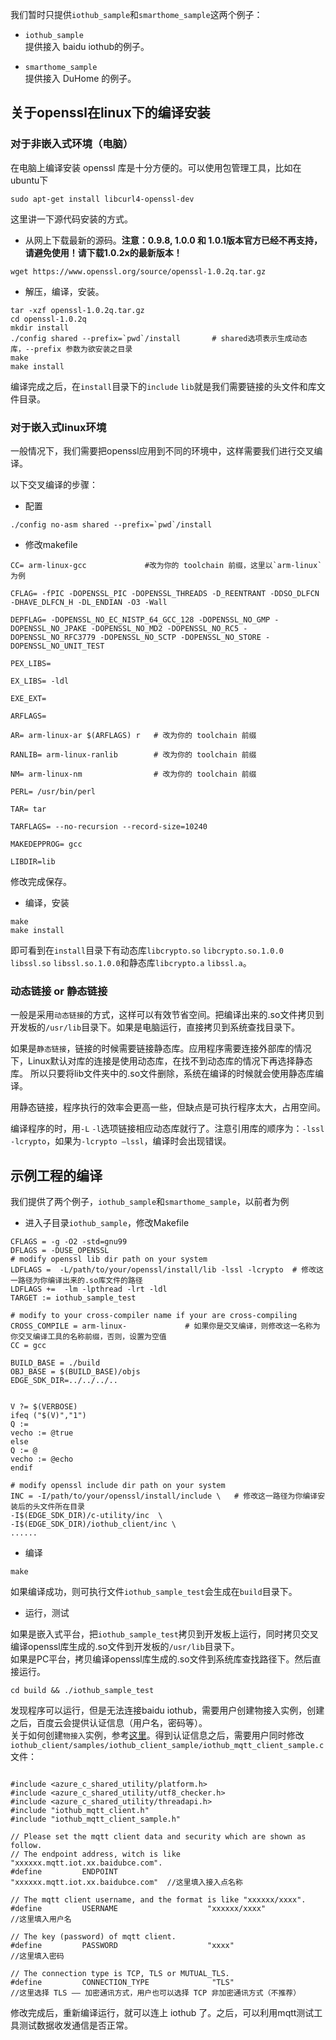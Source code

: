 我们暂时只提供`iothub_sample`和`smarthome_sample`这两个例子：

- `iothub_sample`  
    提供接入 baidu iothub的例子。

- `smarthome_sample`  
    提供接入 DuHome 的例子。


## 关于openssl在linux下的编译安装  



### 对于非嵌入式环境（电脑）  
在电脑上编译安装 openssl 库是十分方便的。可以使用包管理工具，比如在ubuntu下
```
sudo apt-get install libcurl4-openssl-dev
```
这里讲一下源代码安装的方式。  

- 从网上下载最新的源码。**注意：0.9.8, 1.0.0 和 1.0.1版本官方已经不再支持，请避免使用！请下载1.0.2x的最新版本！**
```
wget https://www.openssl.org/source/openssl-1.0.2q.tar.gz
```
- 解压，编译，安装。
```
tar -xzf openssl-1.0.2q.tar.gz
cd openssl-1.0.2q
mkdir install
./config shared --prefix=`pwd`/install       # shared选项表示生成动态库，--prefix 参数为欲安装之目录
make
make install
```
编译完成之后，在`install`目录下的`include` `lib`就是我们需要链接的头文件和库文件目录。

### 对于嵌入式linux环境
一般情况下，我们需要把openssl应用到不同的环境中，这样需要我们进行交叉编译。

以下交叉编译的步骤：

- 配置
```
./config no-asm shared --prefix=`pwd`/install
```

- 修改makefile


```
CC= arm-linux-gcc             #改为你的 toolchain 前缀，这里以`arm-linux`为例

CFLAG= -fPIC -DOPENSSL_PIC -DOPENSSL_THREADS -D_REENTRANT -DDSO_DLFCN -DHAVE_DLFCN_H -DL_ENDIAN -O3 -Wall 

DEPFLAG= -DOPENSSL_NO_EC_NISTP_64_GCC_128 -DOPENSSL_NO_GMP -DOPENSSL_NO_JPAKE -DOPENSSL_NO_MD2 -DOPENSSL_NO_RC5 -DOPENSSL_NO_RFC3779 -DOPENSSL_NO_SCTP -DOPENSSL_NO_STORE -DOPENSSL_NO_UNIT_TEST

PEX_LIBS= 

EX_LIBS= -ldl

EXE_EXT= 

ARFLAGS= 

AR= arm-linux-ar $(ARFLAGS) r   # 改为你的 toolchain 前缀

RANLIB= arm-linux-ranlib        # 改为你的 toolchain 前缀

NM= arm-linux-nm                # 改为你的 toolchain 前缀

PERL= /usr/bin/perl

TAR= tar

TARFLAGS= --no-recursion --record-size=10240

MAKEDEPPROG= gcc

LIBDIR=lib
```
修改完成保存。


- 编译，安装
```
make
make install
```
即可看到在`install`目录下有动态库`libcrypto.so` `libcrypto.so.1.0.0` `libssl.so` `libssl.so.1.0.0`和静态库`libcrypto.a` `libssl.a`。


### 动态链接 or 静态链接  

一般是采用`动态链接`的方式，这样可以有效节省空间。把编译出来的.so文件拷贝到开发板的`/usr/lib`目录下。如果是电脑运行，直接拷贝到系统查找目录下。  


如果是`静态链接`，链接的时候需要链接静态库。应用程序需要连接外部库的情况下，Linux默认对库的连接是使用动态库，在找不到动态库的情况下再选择静态库。
所以只要将lib文件夹中的.so文件删除，系统在编译的时候就会使用静态库编译。

用静态链接，程序执行的效率会更高一些，但缺点是可执行程序太大，占用空间。

编译程序的时，用`-L` `-l`选项链接相应动态库就行了。注意引用库的顺序为：`-lssl -lcrypto`，如果为`-lcrypto –lssl`，编译时会出现错误。



## 示例工程的编译
我们提供了两个例子，`iothub_sample`和`smarthome_sample`，以前者为例 

- 进入子目录`iothub_sample`，修改Makefile

```
CFLAGS = -g -O2 -std=gnu99
DFLAGS = -DUSE_OPENSSL
# modify openssl lib dir path on your system
LDFLAGS =  -L/path/to/your/openssl/install/lib -lssl -lcrypto  # 修改这一路径为你编译出来的.so库文件的路径
LDFLAGS +=  -lm -lpthread -lrt -ldl 
TARGET := iothub_sample_test

# modify to your cross-compiler name if your are cross-compiling
CROSS_COMPILE = arm-linux-             # 如果你是交叉编译，则修改这一名称为你交叉编译工具的名称前缀，否则，设置为空值
CC = gcc

BUILD_BASE = ./build
OBJ_BASE = $(BUILD_BASE)/objs
EDGE_SDK_DIR=../../../..


V ?= $(VERBOSE)
ifeq ("$(V)","1")
Q :=
vecho := @true
else
Q := @
vecho := @echo
endif

# modify openssl include dir path on your system
INC = -I/path/to/your/openssl/install/include \   # 修改这一路径为你编译安装后的头文件所在目录
-I$(EDGE_SDK_DIR)/c-utility/inc  \
-I$(EDGE_SDK_DIR)/iothub_client/inc \
......
```
- 编译
```
make
```
如果编译成功，则可执行文件`iothub_sample_test`会生成在`build`目录下。  

- 运行，测试

如果是嵌入式平台，把`iothub_sample_test`拷贝到开发板上运行，同时拷贝交叉编译openssl库生成的.so文件到开发板的`/usr/lib`目录下。  
如果是PC平台，拷贝编译openssl库生成的.so文件到系统库查找路径下。然后直接运行。
```
cd build && ./iothub_sample_test
```
发现程序可以运行，但是无法连接baidu iothub，需要用户创建物接入实例，创建之后，百度云会提供认证信息（用户名，密码等）。  
关于如何创建`物接入`实例，参考[这里](https://cloud.baidu.com/doc/IOT/GettingStarted.html)。得到认证信息之后，需要用户同时修改  
`iothub_client/samples/iothub_client_sample/iothub_mqtt_client_sample.c`文件：
```

#include <azure_c_shared_utility/platform.h>
#include <azure_c_shared_utility/utf8_checker.h>
#include <azure_c_shared_utility/threadapi.h>
#include "iothub_mqtt_client.h"
#include "iothub_mqtt_client_sample.h"

// Please set the mqtt client data and security which are shown as follow.
// The endpoint address, witch is like "xxxxxx.mqtt.iot.xx.baidubce.com".
#define         ENDPOINT                    "xxxxxx.mqtt.iot.xx.baidubce.com"  //这里填入接入点名称

// The mqtt client username, and the format is like "xxxxxx/xxxx".
#define         USERNAME                    "xxxxxx/xxxx"                     //这里填入用户名

// The key (password) of mqtt client.
#define         PASSWORD                    "xxxx"                            //这里填入密码

// The connection type is TCP, TLS or MUTUAL_TLS.
#define         CONNECTION_TYPE              "TLS"                            //这里选择 TLS —— 加密通讯方式，用户也可以选择 TCP 非加密通讯方式（不推荐） 

```
修改完成后，重新编译运行，就可以连上 iothub 了。之后，可以利用mqtt测试工具测试数据收发通信是否正常。




